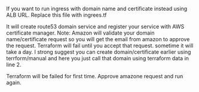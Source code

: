 If you want to run ingress with domain name and certificate instead using ALB URL. Replace this file with ingrees.tf

It will create route53 domain service and register your service with AWS certificate manager.
Note: Amazon will validate your domain name/certificate request so you will get the email from amazon to approve the request. 
Terraform will fail until you accept that request. sometime it will take a day.
I strong suggest you can create domain/certificate earlier using terrform/manual and here you just call that domain using terraform data in line 2.

Terraform will be failed for first time. Approve amazone request and run again.